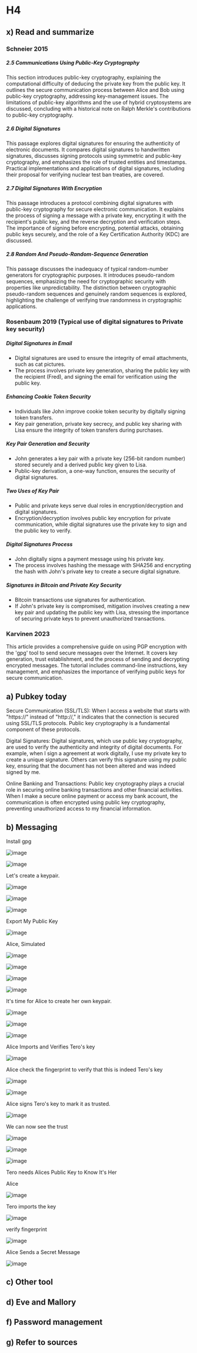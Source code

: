 # H4

## x) Read and summarize

### Schneier 2015
##### 2.5 Communications Using Public-Key Cryptography
This section introduces public-key cryptography, explaining the computational difficulty of deducing the private key from the public key. It outlines the secure communication process between Alice and Bob using public-key cryptography, addressing key-management issues. The limitations of public-key algorithms and the use of hybrid cryptosystems are discussed, concluding with a historical note on Ralph Merkle's contributions to public-key cryptography.

##### 2.6 Digital Signatures
This passage explores digital signatures for ensuring the authenticity of electronic documents. It compares digital signatures to handwritten signatures, discusses signing protocols using symmetric and public-key cryptography, and emphasizes the role of trusted entities and timestamps. Practical implementations and applications of digital signatures, including their proposal for verifying nuclear test ban treaties, are covered.

##### 2.7 Digital Signatures With Encryption
This passage introduces a protocol combining digital signatures with public-key cryptography for secure electronic communication. It explains the process of signing a message with a private key, encrypting it with the recipient's public key, and the reverse decryption and verification steps. The importance of signing before encrypting, potential attacks, obtaining public keys securely, and the role of a Key Certification Authority (KDC) are discussed.

##### 2.8 Random And Pseudo-Random-Sequence Generation
This passage discusses the inadequacy of typical random-number generators for cryptographic purposes. It introduces pseudo-random sequences, emphasizing the need for cryptographic security with properties like unpredictability. The distinction between cryptographic pseudo-random sequences and genuinely random sequences is explored, highlighting the challenge of verifying true randomness in cryptographic applications.

### Rosenbaum 2019 (Typical use of digital signatures to Private key security)

##### Digital Signatures in Email
- Digital signatures are used to ensure the integrity of email attachments, such as cat pictures.
- The process involves private key generation, sharing the public key with the recipient (Fred), and signing the email for verification using the public key.

##### Enhancing Cookie Token Security
- Individuals like John improve cookie token security by digitally signing token transfers.
- Key pair generation, private key secrecy, and public key sharing with Lisa ensure the integrity of token transfers during purchases.

##### Key Pair Generation and Security
- John generates a key pair with a private key (256-bit random number) stored securely and a derived public key given to Lisa.
- Public-key derivation, a one-way function, ensures the security of digital signatures.

##### Two Uses of Key Pair
- Public and private keys serve dual roles in encryption/decryption and digital signatures.
- Encryption/decryption involves public key encryption for private communication, while digital signatures use the private key to sign and the public key to verify.

##### Digital Signatures Process
- John digitally signs a payment message using his private key.
- The process involves hashing the message with SHA256 and encrypting the hash with John's private key to create a secure digital signature.

##### Signatures in Bitcoin and Private Key Security
- Bitcoin transactions use signatures for authentication.
- If John's private key is compromised, mitigation involves creating a new key pair and updating the public key with Lisa, stressing the importance of securing private keys to prevent unauthorized transactions.

### Karvinen 2023
This article provides a comprehensive guide on using PGP encryption with the 'gpg' tool to send secure messages over the Internet. It covers key generation, trust establishment, and the process of sending and decrypting encrypted messages. The tutorial includes command-line instructions, key management, and emphasizes the importance of verifying public keys for secure communication.

## a) Pubkey today

Secure Communication (SSL/TLS): When I access a website that starts with "https://" instead of "http://," it indicates that the connection is secured using SSL/TLS protocols. Public key cryptography is a fundamental component of these protocols.

Digital Signatures: Digital signatures, which use public key cryptography, are used to verify the authenticity and integrity of digital documents. For example, when I sign a agreement at work digitally, I use my private key to create a unique signature. Others can verify this signature using my public key, ensuring that the document has not been altered and was indeed signed by me.

Online Banking and Transactions: Public key cryptography plays a crucial role in securing online banking transactions and other financial activities. When I make a secure online payment or access my bank account, the communication is often encrypted using public key cryptography, preventing unauthorized access to my financial information.

## b) Messaging
Install gpg

![image](https://github.com/bgz763/ICT-Security/assets/149093937/fd031ad1-1e4d-4d59-ad6d-f96ab09bba73)

![image](https://github.com/bgz763/ICT-Security/assets/149093937/ae802649-473d-40a7-b598-3f2598f99a39)

Let's create a keypair.

![image](https://github.com/bgz763/ICT-Security/assets/149093937/ab9be2fe-4dec-4936-af89-235281ca0c6f)

![image](https://github.com/bgz763/ICT-Security/assets/149093937/5bb999bf-2e88-430a-9e1f-545c84d463ad)

![image](https://github.com/bgz763/ICT-Security/assets/149093937/1d9e901a-9786-453d-8e87-7cc4d19c3c6f)

Export My Public Key

![image](https://github.com/bgz763/ICT-Security/assets/149093937/bb4ad1e8-0d4a-4b02-b2a8-bfc730748f27)

Alice, Simulated

![image](https://github.com/bgz763/ICT-Security/assets/149093937/756f7b8e-7a49-477c-8477-060608d3c962)

![image](https://github.com/bgz763/ICT-Security/assets/149093937/d19184e3-53cd-4dd3-a1e6-d5d59a17b42a)

![image](https://github.com/bgz763/ICT-Security/assets/149093937/b50c057e-1706-491c-acd2-b4434debb006)

![image](https://github.com/bgz763/ICT-Security/assets/149093937/c0ca3115-20aa-48a4-960a-990fb94e1e70)

It's time for Alice to create her own keypair.

![image](https://github.com/bgz763/ICT-Security/assets/149093937/bdb74ffc-3927-4134-834a-9e466240b1ce)

![image](https://github.com/bgz763/ICT-Security/assets/149093937/585e9425-91bb-4cac-98c2-04458f0312ad)

![image](https://github.com/bgz763/ICT-Security/assets/149093937/17aa90bc-fb46-4476-a390-bba2efc4db30)

Alice Imports and Verifies Tero's key

![image](https://github.com/bgz763/ICT-Security/assets/149093937/fcd3855a-551e-44e8-994d-a7d469679030)

Alice check the fingerprint to verify that this is indeed Tero's key

![image](https://github.com/bgz763/ICT-Security/assets/149093937/d73ad5d6-5e41-4239-82ef-614515e92f68)

![image](https://github.com/bgz763/ICT-Security/assets/149093937/4eb42f85-9227-41b5-8cce-3d570cb26091)

Alice signs Tero's key to mark it as trusted.

![image](https://github.com/bgz763/ICT-Security/assets/149093937/c834978d-ec50-466a-b18a-723861b1d5fe)

We can now see the trust

![image](https://github.com/bgz763/ICT-Security/assets/149093937/5fcb167a-b37b-4fa6-a12c-6f65af786555)

![image](https://github.com/bgz763/ICT-Security/assets/149093937/207b25d0-842f-4080-9821-883dc7d71fde)

![image](https://github.com/bgz763/ICT-Security/assets/149093937/a5546ece-393b-4026-9368-7086a90d82d4)

Tero needs Alices Public Key to Know It's Her

Alice

![image](https://github.com/bgz763/ICT-Security/assets/149093937/7e19ca39-09d8-4d5d-b3da-9a56ce3295fb)

Tero imports the key

![image](https://github.com/bgz763/ICT-Security/assets/149093937/de2c2ffd-0994-4859-9ecb-c5e9e60c93ed)

verify fingerprint

![image](https://github.com/bgz763/ICT-Security/assets/149093937/ea68b336-f3f5-485a-9879-57b118d995da)

Alice Sends a Secret Message

![image](https://github.com/bgz763/ICT-Security/assets/149093937/cf2567ae-a1f5-475d-b017-48163cb4eb86)



## c) Other tool

## d) Eve and Mallory

## f) Password management

## g) Refer to sources

